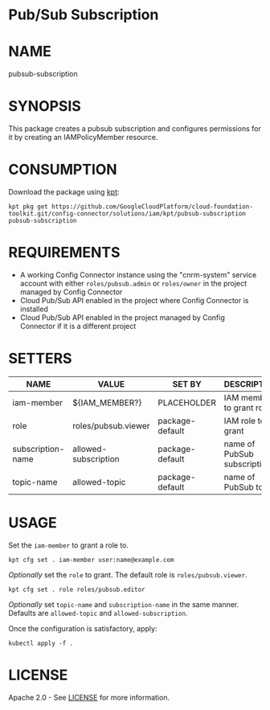 Pub/Sub Subscription
==================================================
# NAME
  pubsub-subscription
# SYNOPSIS
  This package creates a pubsub subscription and configures permissions for it by creating an IAMPolicyMember resource.
# CONSUMPTION
  Download the package using [kpt](https://googlecontainertools.github.io/kpt/):
  ```
  kpt pkg get https://github.com/GoogleCloudPlatform/cloud-foundation-toolkit.git/config-connector/solutions/iam/kpt/pubsub-subscription pubsub-subscription
  ```
# REQUIREMENTS
  -   A working Config Connector instance using the "cnrm-system" service
      account with either `roles/pubsub.admin` or `roles/owner` in the project
      managed by Config Connector
  -   Cloud Pub/Sub API enabled in the project where Config Connector is
      installed
  -   Cloud Pub/Sub API enabled in the project managed by Config Connector if it
      is a different project
# SETTERS
|       NAME        |        VALUE         |     SET BY      |         DESCRIPTION         | COUNT |
|-------------------|----------------------|-----------------|-----------------------------|-------|
| iam-member        | ${IAM_MEMBER?}       | PLACEHOLDER     | IAM member to grant role    | 1     |
| role              | roles/pubsub.viewer  | package-default | IAM role to grant           | 1     |
| subscription-name | allowed-subscription | package-default | name of PubSub subscription | 2     |
| topic-name        | allowed-topic        | package-default | name of PubSub topic        | 2     |
# USAGE
  Set the `iam-member` to grant a role to.
  ```
  kpt cfg set . iam-member user:name@example.com
  ```
  _Optionally_ set the `role` to grant. The default role is `roles/pubsub.viewer`.
  ```
  kpt cfg set . role roles/pubsub.editor
  ```
  _Optionally_ set `topic-name` and `subscription-name` in the same manner. Defaults are `allowed-topic` and `allowed-subscription`.

  Once the configuration is satisfactory, apply:
  ```
  kubectl apply -f .
  ```
# LICENSE
Apache 2.0 - See [LICENSE](/LICENSE) for more information.

